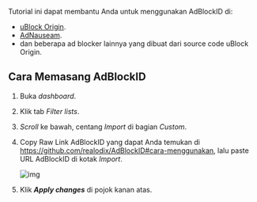 Tutorial ini dapat membantu Anda untuk menggunakan AdBlockID di:
- [uBlock Origin](https://github.com/gorhill/uBlock).
- [AdNauseam](https://adnauseam.io/).
- dan beberapa ad blocker lainnya yang dibuat dari source code uBlock Origin.

## Cara Memasang AdBlockID

1. Buka *dashboard*.
2. Klik tab *Filter lists*.
3. *Scroll* ke bawah, centang *Import* di bagian *Custom*.
4. Copy Raw Link AdBlockID yang dapat Anda temukan di https://github.com/realodix/AdBlockID#cara-menggunakan, lalu paste URL AdBlockID di kotak *Import*. <br>

   ![img](https://i.imgur.com/qtP7IcJ.png) <br>

5. Klik ***Apply changes*** di pojok kanan atas.
